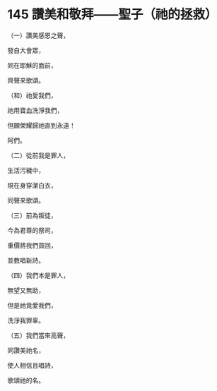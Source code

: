# 145 讚美和敬拜——聖子（祂的拯救）

（一）讚美感恩之聲，

發自大會眾，

同在耶穌的面前，

齊聲來歌頌。

（和）祂愛我們，

祂用寶血洗淨我們，

但願榮耀歸祂直到永遠！

阿們。

（二）從前我是罪人，

生活污穢中，

現在身穿潔白衣，

同聲來歌頌。

（三）前為叛徒，

今為君尊的祭司，

重價將我們買回，

並教唱新詩。

（四）我們本是罪人，

無望又無助，

但是祂竟愛我們，

洗淨我罪辜。

（五）我們當來高聲，

同讚美祂名，

使人相信且唱詩，

歌頌祂的名。


